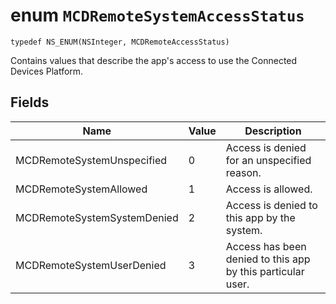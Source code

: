 # enum `MCDRemoteSystemAccessStatus`

```
typedef NS_ENUM(NSInteger, MCDRemoteAccessStatus)
```

Contains values that describe the app's access to use the Connected Devices Platform.

## Fields

|Name |Value |Description
|---|---|---
MCDRemoteSystemUnspecified|0|Access is denied for an unspecified reason.
MCDRemoteSystemAllowed|1| Access is allowed.
MCDRemoteSystemSystemDenied|2| Access is denied to this app by the system.
MCDRemoteSystemUserDenied|3| Access has been denied to this app by this particular user.